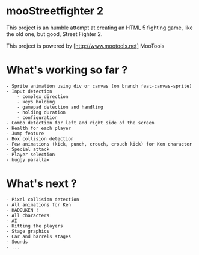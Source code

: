 # mooStreetfighter 2

This project is an humble attempt at creating an HTML 5 fighting game, like the old one, but good, Street Fighter 2.

This project is powered by [http://www.mootools.net] MooTools

# What's working so far ?
	- Sprite animation using div or canvas (on branch feat-canvas-sprite)
	- Input detection
		- complex direction
		- keys holding
		- gamepad detection and handling
		- holding duration
		- configuration
	- Combo detection for left and right side of the screen
	- Health for each player
	- Jump feature
	- Box collision detection
	- Few animations (kick, punch, crouch, crouch kick) for Ken character
	- Special attack
	- Player selection
	- buggy parallax

# What's next ?
	- Pixel collision detection
	- All animations for Ken
	- HADOUKEN !
	- All characters
	- AI
	- Hitting the players
	- Stage graphics
	- Car and barrels stages
	- Sounds
	- ...



